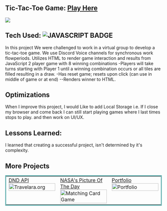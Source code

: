 ## Tic-Tac-Toe Game: <a href="https://tictactoe100devs.netlify.app/" target="_blank">Play Here</a>

<a href="https://tictactoe100devs.netlify.app/" target="_blank"><img src="https://user-images.githubusercontent.com/107163260/208596247-6879b587-2a17-4b34-93d7-c52098dad579.gif" /></a>

## Tech Used: ![JAVASCRIPT BADGE](https://img.shields.io/badge/JAVASCRIPT-000000?style=for-the-badge&logo=javascript&logoColor=FFFFFF)

In this project We were challenged to work in a virtual group to develop a tic-tac-toe game. We use Discord Voice channels for synchronous work flowperiods.
Utilizes HTML to render game interaction and results from JavaScript 2 player game with 8 winning combinations -Players will take turns starting
with Player 1 until a winning combination occurs or all tiles are filled resulting in a draw. -Has reset game; resets upon click (can use in middle
of game or at end) --Renders winner to HTML.

## Optimizations

When I improve this project, I would Like to add Local Storage i.e. If I close my browser and come back I can still start playing games where I last times stops to play.
and then work on UI/UX.

## Lessons Learned:

I learned that creating a successful project, isn't determined by it's complexity.

## More Projects


<table bordercolor="#66b2b2">
  
  <tr>
    <td width="33.3%"  style="align:center;" valign="top">
<a target="_blank" href="https://github.com/shubhamsigdar1/DND-API">DND API</a>
        <br />
      <a target="_blank" href="https://dndapi100devs.netlify.app/">
            <img src="https://user-images.githubusercontent.com/107163260/208607038-9078c6db-1241-40e1-8fb5-b6f6761a307a.gif" width="100%"  alt="Travelara.org"/>
        </a>
    </td>
    <td width="33.3%" valign="top">
<a target="_blank" href="https://github.com/shubhamsigdar1/Nasa-API">NASA's Picture Of The Day</a>
      <br />
        <a target="_blank" href="https://nasaimage.netlify.app/">
          <img src="https://cdn.hashnode.com/res/hashnode/image/upload/v1660766736821/FIrrbJHfm.gif" width="100%" alt="Matching Card Game"/>
        </a>
    </td>
    <td width="33.3%" valign="top">
<a target="_blank" href="https://github.com/shubhamsigdar/Portfolio">Portfolio</a>
        <br />
        <a target="_blank" href="https://shubhamsigdar.netlify.app/">
          <img src="https://user-images.githubusercontent.com/107163260/208596712-d9ab9b66-5036-483c-b67c-b391275fe382.gif" width="100%" alt="Portfolio"/>
        </a>
    </td>
  </tr>
</table>
